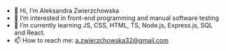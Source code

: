 - 👋 Hi, I’m Aleksandra Zwierzchowska
- 👀 I’m interested in front-end programming and manual software testing
- 🌱 I’m currently learning JS, CSS, HTML, TS, Node.js, Express.js, SQL and React.
- 📫 How to reach me: a.zwierzchowska32@gmail.com

<!---
OlaVieira/OlaVieira is a ✨ special ✨ repository because its `README.md` (this file) appears on your GitHub profile.
You can click the Preview link to take a look at your changes.
--->
